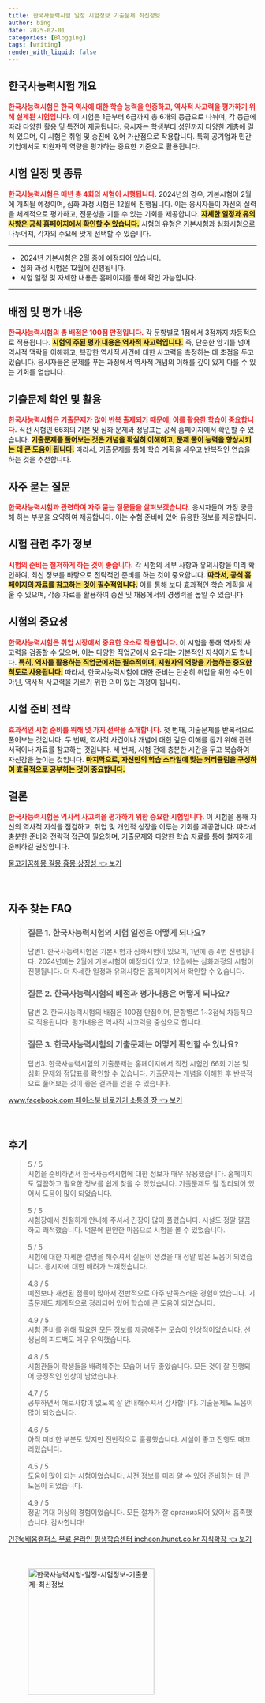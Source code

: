 ```yaml
---
title: 한국사능력시험 일정 시험정보 기출문제 최신정보
author: bing
date: 2025-02-01
categories: [Blogging]
tags: [writing]
render_with_liquid: false
---
```



<h2 id='한국사능력시험 개요'>한국사능력시험 개요</h2>

<p><b><span style="color: #ee2323;">한국사능력시험은 한국 역사에 대한 학습 능력을 인증하고, 역사적 사고력을 평가하기 위해 설계된 시험입니다.</span></b> 이 시험은 1급부터 6급까지 총 6개의 등급으로 나뉘며, 각 등급에 따라 다양한 활용 및 특전이 제공됩니다. 응시자는 학생부터 성인까지 다양한 계층에 걸쳐 있으며, 이 시험은 취업 및 승진에 있어 가산점으로 작용합니다. 특히 공기업과 민간기업에서도 지원자의 역량을 평가하는 중요한 기준으로 활용됩니다.</p>

<h2 id='시험 일정 및 종류'>시험 일정 및 종류</h2>

<p><b><span style="color: #ee2323;">한국사능력시험은 매년 총 4회의 시험이 시행됩니다.</span></b> 2024년의 경우, 기본시험이 2월에 개최될 예정이며, 심화 과정 시험은 12월에 진행됩니다. 이는 응시자들이 자신의 실력을 체계적으로 평가하고, 전문성을 기를 수 있는 기회를 제공합니다. <b><span style="background-color: #ffe066;">자세한 일정과 유의사항은 공식 홈페이지에서 확인할 수 있습니다.</span></b> 시험의 유형은 기본시험과 심화시험으로 나누어져, 각자의 수요에 맞게 선택할 수 있습니다.</p>

<hr />

<ul>
    <li>2024년 기본시험은 2월 중에 예정되어 있습니다.</li>
    <li>심화 과정 시험은 12월에 진행됩니다.</li>
    <li>시험 일정 및 자세한 내용은 홈페이지를 통해 확인 가능합니다.</li>
</ul>

<hr />

<h2 id='배점 및 평가 내용'>배점 및 평가 내용</h2>

<p><b><span style="color: #ee2323;">한국사능력시험의 총 배점은 100점 만점입니다.</span></b> 각 문항별로 1점에서 3점까지 차등적으로 적용됩니다. <b><span style="background-color: #ffe066;">시험의 주된 평가 내용은 역사적 사고력입니다.</span></b> 즉, 단순한 암기를 넘어 역사적 맥락을 이해하고, 복잡한 역사적 사건에 대한 사고력을 측정하는 데 초점을 두고 있습니다. 응시자들은 문제를 푸는 과정에서 역사적 개념의 이해를 깊이 있게 다룰 수 있는 기회를 얻습니다.</p>

<h2 id='기출문제 확인 및 활용'>기출문제 확인 및 활용</h2>

<p><b><span style="color: #ee2323;">한국사능력시험은 기출문제가 많이 반복 출제되기 때문에, 이를 활용한 학습이 중요합니다.</span></b> 직전 시험인 66회의 기본 및 심화 문제와 정답표는 공식 홈페이지에서 확인할 수 있습니다. <b><span style="background-color: #ffe066;">기출문제를 풀어보는 것은 개념을 확실히 이해하고, 문제 풀이 능력을 향상시키는 데 큰 도움이 됩니다.</span></b> 따라서, 기출문제를 통해 학습 계획을 세우고 반복적인 연습을 하는 것을 추천합니다.</p>

<h2 id='자주 묻는 질문'>자주 묻는 질문</h2>

<p><b><span style="color: #ee2323;">한국사능력시험과 관련하여 자주 묻는 질문들을 살펴보겠습니다.</span></b> 응시자들이 가장 궁금해 하는 부분을 요약하여 제공합니다. 이는 수험 준비에 있어 유용한 정보를 제공합니다.</p>

<h2 id='시험 관련 추가 정보'>시험 관련 추가 정보</h2>

<p><b><span style="color: #ee2323;">시험의 준비는 철저하게 하는 것이 좋습니다.</span></b> 각 시험의 세부 사항과 유의사항을 미리 확인하여, 최신 정보를 바탕으로 전략적인 준비를 하는 것이 중요합니다. <b><span style="background-color: #ffe066;">따라서, 공식 홈페이지의 자료를 참고하는 것이 필수적입니다.</span></b> 이를 통해 보다 효과적인 학습 계획을 세울 수 있으며, 각종 자료를 활용하여 승진 및 채용에서의 경쟁력을 높일 수 있습니다.</p>

<h2 id='시험의 중요성'>시험의 중요성</h2>

<p><b><span style="color: #ee2323;">한국사능력시험은 취업 시장에서 중요한 요소로 작용합니다.</span></b> 이 시험을 통해 역사적 사고력을 검증할 수 있으며, 이는 다양한 직업군에서 요구되는 기본적인 지식이기도 합니다. <b><span style="background-color: #ffe066;">특히, 역사를 활용하는 직업군에서는 필수적이며, 지원자의 역량을 가늠하는 중요한 척도로 사용됩니다.</span></b> 따라서, 한국사능력시험에 대한 준비는 단순히 취업을 위한 수단이 아닌, 역사적 사고력을 기르기 위한 의미 있는 과정이 됩니다.</p>

<h2 id='시험 준비 전략'>시험 준비 전략</h2>

<p><b><span style="color: #ee2323;">효과적인 시험 준비를 위해 몇 가지 전략을 소개합니다.</span></b> 첫 번째, 기출문제를 반복적으로 풀어보는 것입니다. 두 번째, 역사적 사건이나 개념에 대한 깊은 이해를 돕기 위해 관련 서적이나 자료를 참고하는 것입니다. 세 번째, 시험 전에 충분한 시간을 두고 복습하여 자신감을 높이는 것입니다. <b><span style="background-color: #ffe066;">마지막으로, 자신만의 학습 스타일에 맞는 커리큘럼을 구성하여 효율적으로 공부하는 것이 중요합니다.</span></b></p>

<h2 id='결론'>결론</h2>

<p><b><span style="color: #ee2323;">한국사능력시험은 역사적 사고력을 평가하기 위한 중요한 시험입니다.</span></b> 이 시험을 통해 자신의 역사적 지식을 점검하고, 취업 및 개인적 성장을 이루는 기회를 제공합니다. 따라서 충분한 준비와 전략적 접근이 필요하며, 기출문제와 다양한 학습 자료를 통해 철저하게 준비하길 권장합니다.</p>


<p><a class="click-button" title="물고기꿈해몽 길몽 흉몽 상징성" href="https://blackassets.github.io/posts/%EB%AC%BC%EA%B3%A0%EA%B8%B0%EA%BF%88%ED%95%B4%EB%AA%BD-%EA%B8%B8%EB%AA%BD-%ED%9D%89%EB%AA%BD-%EC%83%81%EC%A7%95%EC%84%B1/" rel="dofollow">물고기꿈해몽 길몽 흉몽 상징성 👈 보기</a></p><br>
<h2 id='자주_찾는_FAQ'>자주 찾는 FAQ</h2>
<div itemscope="" itemtype="https://schema.org/FAQPage"> 
<blockquote> 
<div itemscope="" itemprop="mainEntity" itemtype="https://schema.org/Question"> 
<h3 itemprop="name">질문 1. 한국사능력시험의 시험 일정은 어떻게 되나요?</h3> 
<div itemscope="" itemprop="acceptedAnswer" itemtype="https://schema.org/Answer"> 
<span itemprop="text"> 
<p>답변1. 한국사능력시험은 기본시험과 심화시험이 있으며, 1년에 총 4번 진행됩니다. 2024년에는 2월에 기본시험이 예정되어 있고, 12월에는 심화과정의 시험이 진행됩니다. 더 자세한 일정과 유의사항은 홈페이지에서 확인할 수 있습니다.</p> 
</span> 
</div> 
</div> 
<div itemscope="" itemprop="mainEntity" itemtype="https://schema.org/Question"> 
<h3 itemprop="name">질문 2. 한국사능력시험의 배점과 평가내용은 어떻게 되나요?</h3> 
<div itemscope="" itemprop="acceptedAnswer" itemtype="https://schema.org/Answer"> 
<span itemprop="text"> 
<p>답변 2. 한국사능력시험의 배점은 100점 만점이며, 문항별로 1~3점씩 차등적으로 적용됩니다. 평가내용은 역사적 사고력을 중심으로 합니다.</p> 
</span> 
</div> 
</div> 
<div itemscope="" itemprop="mainEntity" itemtype="https://schema.org/Question"> 
<h3 itemprop="name">질문 3. 한국사능력시험의 기출문제는 어떻게 확인할 수 있나요?</h3> 
<div itemscope="" itemprop="acceptedAnswer" itemtype="https://schema.org/Answer"> 
<span itemprop="text"> 
<p>답변3. 한국사능력시험의 기출문제는 홈페이지에서 직전 시험인 66회 기본 및 심화 문제와 정답표를 확인할 수 있습니다. 기출문제는 개념을 이해한 후 반복적으로 풀어보는 것이 좋은 결과를 얻을 수 있습니다.</p> 
</span> 
</div> 
</div> 
</blockquote> 
</div>
<p><a class="click-button" title="www.facebook.com 페이스북 바로가기 소통의 장" href="https://blackassets.github.io/posts/www.facebook.com-%ED%8E%98%EC%9D%B4%EC%8A%A4%EB%B6%81-%EB%B0%94%EB%A1%9C%EA%B0%80%EA%B8%B0-%EC%86%8C%ED%86%B5%EC%9D%98-%EC%9E%A5/" rel="dofollow">www.facebook.com 페이스북 바로가기 소통의 장 👈 보기</a></p><br>
<h2 id='후기'>후기</h2>
<div itemscope itemtype="https://schema.org/Product">
  <blockquote>
  <div itemprop="review" itemscope itemtype="https://schema.org/Review">
      <div itemprop="reviewRating" itemscope itemtype="https://schema.org/Rating"> <span itemprop="ratingValue">5</span> / <span itemprop="bestRating">5</span> </div>
      <span itemprop="reviewBody">시험을 준비하면서 한국사능력시험에 대한 정보가 매우 유용했습니다. 홈페이지도 깔끔하고 필요한 정보를 쉽게 찾을 수 있었습니다. 기출문제도 잘 정리되어 있어서 도움이 많이 되었습니다.</span>
  </div>
  <br>
  <div itemprop="review" itemscope itemtype="https://schema.org/Review">
      <div itemprop="reviewRating" itemscope itemtype="https://schema.org/Rating"> <span itemprop="ratingValue">5</span> / <span itemprop="bestRating">5</span> </div>
      <span itemprop="reviewBody">시험장에서 친절하게 안내해 주셔서 긴장이 많이 풀렸습니다. 시설도 정말 깔끔하고 쾌적했습니다. 덕분에 편안한 마음으로 시험을 볼 수 있었습니다.</span>
  </div>
  <br>
  <div itemprop="review" itemscope itemtype="https://schema.org/Review">
      <div itemprop="reviewRating" itemscope itemtype="https://schema.org/Rating"> <span itemprop="ratingValue">5</span> / <span itemprop="bestRating">5</span> </div>
      <span itemprop="reviewBody">시험에 대한 자세한 설명을 해주셔서 질문이 생겼을 때 정말 많은 도움이 되었습니다. 응시자에 대한 배려가 느껴졌습니다.</span>
  </div>
  <br>
  <div itemprop="review" itemscope itemtype="https://schema.org/Review">
      <div itemprop="reviewRating" itemscope itemtype="https://schema.org/Rating"> <span itemprop="ratingValue">4.8</span> / <span itemprop="bestRating">5</span> </div>
      <span itemprop="reviewBody">예전보다 개선된 점들이 많아서 전반적으로 아주 만족스러운 경험이었습니다. 기출문제도 체계적으로 정리되어 있어 학습에 큰 도움이 되었습니다.</span>
  </div>
  <br>
  <div itemprop="review" itemscope itemtype="https://schema.org/Review">
      <div itemprop="reviewRating" itemscope itemtype="https://schema.org/Rating"> <span itemprop="ratingValue">4.9</span> / <span itemprop="bestRating">5</span> </div>
      <span itemprop="reviewBody">시험 준비를 위해 필요한 모든 정보를 제공해주는 모습이 인상적이었습니다. 선생님의 피드백도 매우 유익했습니다.</span>
  </div>
  <br>
  <div itemprop="review" itemscope itemtype="https://schema.org/Review">
      <div itemprop="reviewRating" itemscope itemtype="https://schema.org/Rating"> <span itemprop="ratingValue">4.8</span> / <span itemprop="bestRating">5</span> </div>
      <span itemprop="reviewBody">시험관들이 학생들을 배려해주는 모습이 너무 좋았습니다. 모든 것이 잘 진행되어 긍정적인 인상이 남았습니다.</span>
  </div>
  <br>
  <div itemprop="review" itemscope itemtype="https://schema.org/Review">
      <div itemprop="reviewRating" itemscope itemtype="https://schema.org/Rating"> <span itemprop="ratingValue">4.7</span> / <span itemprop="bestRating">5</span> </div>
      <span itemprop="reviewBody">공부하면서 애로사항이 없도록 잘 안내해주셔서 감사합니다. 기출문제도 도움이 많이 되었습니다.</span>
  </div>
  <br>
  <div itemprop="review" itemscope itemtype="https://schema.org/Review">
      <div itemprop="reviewRating" itemscope itemtype="https://schema.org/Rating"> <span itemprop="ratingValue">4.6</span> / <span itemprop="bestRating">5</span> </div>
      <span itemprop="reviewBody">아직 미비한 부분도 있지만 전반적으로 훌륭했습니다. 시설이 좋고 진행도 매끄러웠습니다.</span>
  </div>
  <br>
  <div itemprop="review" itemscope itemtype="https://schema.org/Review">
      <div itemprop="reviewRating" itemscope itemtype="https://schema.org/Rating"> <span itemprop="ratingValue">4.5</span> / <span itemprop="bestRating">5</span> </div>
      <span itemprop="reviewBody">도움이 많이 되는 시험이었습니다. 사전 정보를 미리 알 수 있어 준비하는 데 큰 도움이 되었습니다.</span>
  </div>
  <br>
  <div itemprop="review" itemscope itemtype="https://schema.org/Review">
      <div itemprop="reviewRating" itemscope itemtype="https://schema.org/Rating"> <span itemprop="ratingValue">4.9</span> / <span itemprop="bestRating">5</span> </div>
      <span itemprop="reviewBody">정말 기대 이상의 경험이었습니다. 모든 절차가 잘 организ되어 있어서 흡족했습니다. 감사합니다!</span>
  </div>
  </blockquote>
</div>
<p><a class="click-button" title="인천e배움캠퍼스 무료 온라인 평생학습센터 incheon.hunet.co.kr 지식확장" href="https://blackassets.github.io/posts/%EC%9D%B8%EC%B2%9Ce%EB%B0%B0%EC%9B%80%EC%BA%A0%ED%8D%BC%EC%8A%A4-%EB%AC%B4%EB%A3%8C-%EC%98%A8%EB%9D%BC%EC%9D%B8-%ED%8F%89%EC%83%9D%ED%95%99%EC%8A%B5%EC%84%BC%ED%84%B0-incheon.hunet.co.kr-%EC%A7%80%EC%8B%9D%ED%99%95%EC%9E%A5/" rel="dofollow">인천e배움캠퍼스 무료 온라인 평생학습센터 incheon.hunet.co.kr 지식확장 👈 보기</a></p><br>
<figure class="image"><img src="https://blackassets.github.io/assets/img/thumbnail/한국사능력시험-일정-시험정보-기출문제-최신정보.webp" alt="한국사능력시험-일정-시험정보-기출문제-최신정보" width="256" height="256"></figure>